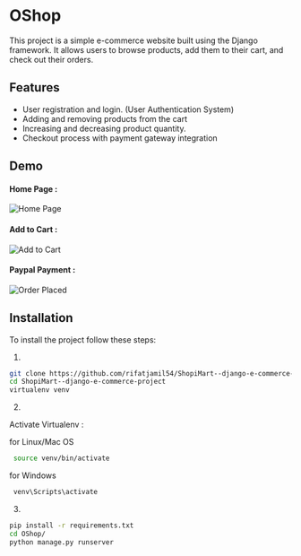 
# OShop
This project is a simple e-commerce website built using the Django framework. It allows users to browse products, add them to their cart, and check out their orders. 
## Features

- User registration and login. (User Authentication System)
- Adding and removing products from the cart
- Increasing and decreasing product quantity.
- Checkout process with payment gateway integration



## Demo

#### Home Page :
![Home Page](https://raw.githubusercontent.com/rifatjamil54/ShopiMart--django-e-commerce-project/main/demo/Screenshot%20from%202023-04-27%2009-29-26.png)
#### Add to Cart :
![Add to Cart](https://github.com/rifatjamil54/ShopiMart--django-e-commerce-project/blob/main/demo/add_to_cart.gif)
#### Paypal Payment :
![Order Placed](https://github.com/rifatjamil54/ShopiMart--django-e-commerce-project/blob/main/demo/payment.gif)



## Installation

To install the project follow these steps:

1.

 ```bash
git clone https://github.com/rifatjamil54/ShopiMart--django-e-commerce-project.git
cd ShopiMart--django-e-commerce-project
virtualenv venv
```
2.
Activate Virtualenv :

for Linux/Mac OS
```bash
 source venv/bin/activate
 ```  
 
for Windows

```bash
 venv\Scripts\activate

```

3.
```bash
pip install -r requirements.txt
cd OShop/
python manage.py runserver

```


